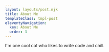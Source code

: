 ```yaml
---
layout: layouts/post.njk
title: About Me
templateClass: tmpl-post
eleventyNavigation:
  key: About Me
  order: 3
---
```


I'm one cool cat who likes to write code and chill.
